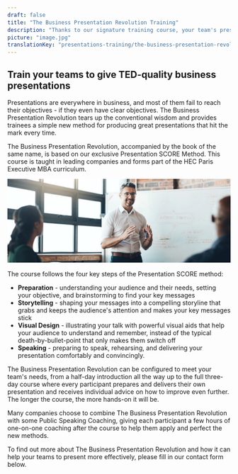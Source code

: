 ```yaml
---
draft: false
title: "The Business Presentation Revolution Training"
description: "Thanks to our signature training course, your team's presentations will never be the same again."
picture: "image.jpg"
translationKey: "presentations-training/the-business-presentation-revolution"
---
```


## Train your teams to give TED-quality business presentations

Presentations are everywhere in business, and most of them fail to reach their objectives - if they even have clear objectives. The Business Presentation Revolution tears up the conventional wisdom and provides trainees a simple new method for producing great presentations that hit the mark every time.

The Business Presentation Revolution, accompanied by the book of the same name, is based on our exclusive Presentation SCORE Method. This course is taught in leading companies and forms part of the HEC Paris Executive MBA curriculum.

![bpr][pic1]

The course follows the four key steps of the Presentation SCORE method:

* **Preparation** - understanding your audience and their needs, setting your objective, and brainstorming to find your key messages
* **Storytelling** - shaping your messages into a compelling storyline that grabs and keeps the audience's attention and makes your key messages stick
* **Visual Design** - illustrating your talk with powerful visual aids that help your audience to understand and remember, instead of the typical death-by-bullet-point that only makes them switch off
* **Speaking** - preparing to speak, rehearsing, and delivering your presentation comfortably and convincingly.

The Business Presentation Revolution can be configured to meet your team's needs, from a half-day introduction all the way up to the full three-day course where every participant prepares and delivers their own presentation and receives individual advice on how to improve even further. The longer the course, the more hands-on it will be.

Many companies choose to combine The Business Presentation Revolution with some Public Speaking Coaching, giving each participant a few hours of one-on-one coaching after the course to help them apply and perfect the new methods.

To find out more about The Business Presentation Revolution and how it can help your teams to present more effectively, please fill in our contact form below.

[pic1]: public-speaking-training.jpg